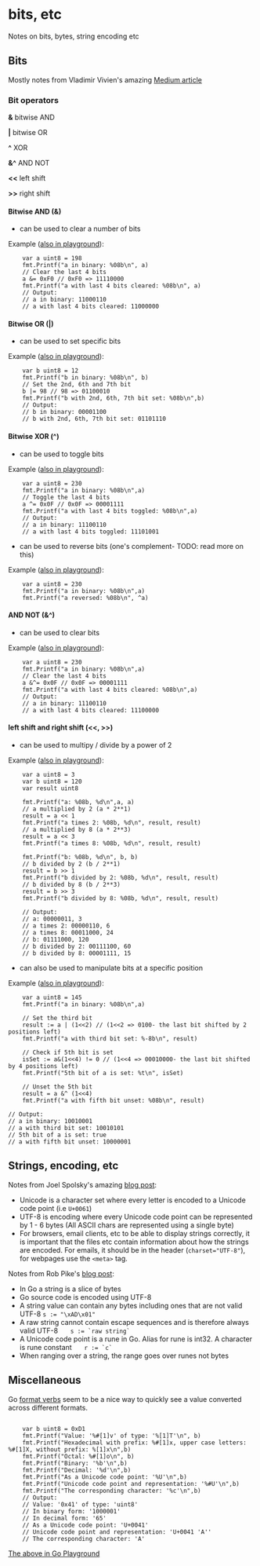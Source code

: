 # bits, etc
Notes on bits, bytes, string encoding etc

## Bits

Mostly notes from Vladimir Vivien's amazing [Medium article](https://medium.com/learning-the-go-programming-language/bit-hacking-with-go-e0acee258827)

### Bit operators

**&**  bitwise AND

**|**  bitwise OR

**^**  XOR

**&^**  AND NOT

**<<**  left shift

**>>**  right shift

#### Bitwise AND (&)
- can be used to clear a number of bits

Example ([also in playground](https://play.golang.org/p/lZPfWzTSoDL)):
```
    var a uint8 = 198
    fmt.Printf("a in binary: %08b\n", a)
    // Clear the last 4 bits
    a &= 0xF0 // 0xF0 => 11110000
    fmt.Printf("a with last 4 bits cleared: %08b\n", a)
    // Output:
    // a in binary: 11000110
    // a with last 4 bits cleared: 11000000
```

#### Bitwise OR (|)
- can be used to set specific bits

Example ([also in playground](https://play.golang.org/p/zQ7VCiEYYIg)):
```
    var b uint8 = 12
    fmt.Printf("b in binary: %08b\n", b)
    // Set the 2nd, 6th and 7th bit
    b |= 98 // 98 => 01100010
    fmt.Printf("b with 2nd, 6th, 7th bit set: %08b\n",b)
    // Output:
    // b in binary: 00001100
    // b with 2nd, 6th, 7th bit set: 01101110
```

#### Bitwise XOR (^)
- can be used to toggle bits

Example ([also in playground](https://play.golang.org/p/DUHOzrMl5vj)):
```
    var a uint8 = 230
    fmt.Printf("a in binary: %08b\n",a)
    // Toggle the last 4 bits
    a ^= 0x0F // 0x0F => 00001111
    fmt.Printf("a with last 4 bits toggled: %08b\n",a)
    // Output:
    // a in binary: 11100110
    // a with last 4 bits toggled: 11101001
```

- can be used to reverse bits (one's complement- TODO: read more on this)

Example ([also in playground](https://play.golang.org/p/mRBDlnZGXTu)):
```
    var a uint8 = 230
    fmt.Printf("a in binary: %08b\n",a)
    fmt.Printf("a reversed: %08b\n", ^a)
```
#### AND NOT (&^)
- can be used to clear bits

Example ([also in playground](https://play.golang.org/p/OVbaEUDf47Y)):
```
    var a uint8 = 230
    fmt.Printf("a in binary: %08b\n",a)
    // Clear the last 4 bits
    a &^= 0x0F // 0x0F => 00001111
    fmt.Printf("a with last 4 bits cleared: %08b\n",a)
    // Output:
    // a in binary: 11100110
    // a with last 4 bits cleared: 11100000
```
#### left shift and right shift (<<, >>)
- can be used to multipy / divide by a power of 2

Example ([also in playground](https://play.golang.org/p/4N9KZ_T_2oz)):
```
    var a uint8 = 3
    var b uint8 = 120
    var result uint8

    fmt.Printf("a: %08b, %d\n",a, a)
    // a multiplied by 2 (a * 2**1)
    result = a << 1 
    fmt.Printf("a times 2: %08b, %d\n", result, result)
    // a multiplied by 8 (a * 2**3)
    result = a << 3
    fmt.Printf("a times 8: %08b, %d\n", result, result)

    fmt.Printf("b: %08b, %d\n", b, b)
    // b divided by 2 (b / 2**1)
    result = b >> 1
    fmt.Printf("b divided by 2: %08b, %d\n", result, result)
    // b divided by 8 (b / 2**3)
    result = b >> 3
    fmt.Printf("b divided by 8: %08b, %d\n", result, result)

    // Output:
    // a: 00000011, 3
    // a times 2: 00000110, 6
    // a times 8: 00011000, 24
    // b: 01111000, 120
    // b divided by 2: 00111100, 60
    // b divided by 8: 00001111, 15
```
- can also be used to manipulate bits at a specific position

Example ([also in playground](https://play.golang.org/p/PCpapq2XSiW)):
```
    var a uint8 = 145
    fmt.Printf("a in binary: %08b\n",a)

    // Set the third bit
    result := a | (1<<2) // (1<<2 => 0100- the last bit shifted by 2 positions left)
    fmt.Printf("a with third bit set: %-8b\n", result)

    // Check if 5th bit is set
    isSet := a&(1<<4) != 0 // (1<<4 => 00010000- the last bit shifted by 4 positions left)
    fmt.Printf("5th bit of a is set: %t\n", isSet)

    // Unset the 5th bit
    result = a &^ (1<<4)
    fmt.Printf("a with fifth bit unset: %08b\n", result)
```
	
	
	// Output:
	// a in binary: 10010001
	// a with third bit set: 10010101
	// 5th bit of a is set: true
	// a with fifth bit unset: 10000001



## Strings, encoding, etc

Notes from Joel Spolsky's amazing [blog post](https://www.joelonsoftware.com/2003/10/08/the-absolute-minimum-every-software-developer-absolutely-positively-must-know-about-unicode-and-character-sets-no-excuses/):

- Unicode is a character set where every letter is encoded to a Unicode code point (i.e `U+0061`)
- UTF-8 is encoding where every Unicode code point can be represented by 1 - 6 bytes (All ASCII chars are represented using a single byte)
- For browsers, email clients, etc to be able to display strings correctly, it is important that the files etc contain information about how the strings are encoded. For emails, it should be in the header (`charset="UTF-8"`), for webpages use the `<meta>` tag.

Notes from Rob Pike's [blog post](https://blog.golang.org/strings):

- In Go a string is a slice of bytes
- Go source code is encoded using UTF-8
- A string value can contain any bytes including ones that are not valid UTF-8 ```s := "\xAD\x01"```
- A raw string cannot contain escape sequences and is therefore always valid UTF-8 ``    s := `raw string`    ``
- A Unicode code point is a rune in Go. Alias for rune is int32. A character is rune constant ``    r := `c`    ``
- When ranging over a string, the range goes over runes not bytes

## Miscellaneous

Go [format verbs](https://golang.org/pkg/fmt/) seem to be a nice way to quickly see a value converted across different formats.

```

	var b uint8 = 0xD1
	fmt.Printf("Value: '%#[1]v' of type: '%[1]T'\n", b)
	fmt.Printf("Hexadecimal with prefix: %#[1]x, upper case letters: %#[1]X, without prefix: %[1]x\n",b)
	fmt.Printf("Octal: %#[1]o\n", b)
	fmt.Printf("Binary: '%b'\n",b)
	fmt.Printf("Decimal: '%d'\n",b)
	fmt.Printf("As a Unicode code point: '%U'\n",b)
	fmt.Printf("Unicode code point and representation: '%#U'\n",b)
	fmt.Printf("The corresponding character: '%c'\n",b)
	// Output:
	// Value: '0x41' of type: 'uint8'
	// In binary form: '1000001'
	// In decimal form: '65'
	// As a Unicode code point: 'U+0041'
	// Unicode code point and representation: 'U+0041 'A''
	// The corresponding character: 'A'
```
[The above in Go Playground](https://play.golang.org/p/A8rUu9B55Yv)
